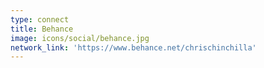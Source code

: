 ```yaml
---
type: connect
title: Behance
image: icons/social/behance.jpg
network_link: 'https://www.behance.net/chrischinchilla'
---
```

